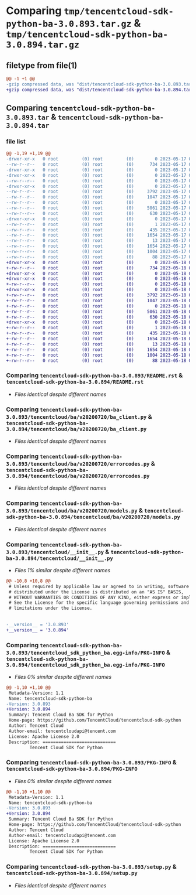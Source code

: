 # Comparing `tmp/tencentcloud-sdk-python-ba-3.0.893.tar.gz` & `tmp/tencentcloud-sdk-python-ba-3.0.894.tar.gz`

## filetype from file(1)

```diff
@@ -1 +1 @@
-gzip compressed data, was "dist/tencentcloud-sdk-python-ba-3.0.893.tar", last modified: Wed May 17 03:23:00 2023, max compression
+gzip compressed data, was "dist/tencentcloud-sdk-python-ba-3.0.894.tar", last modified: Thu May 18 00:16:22 2023, max compression
```

## Comparing `tencentcloud-sdk-python-ba-3.0.893.tar` & `tencentcloud-sdk-python-ba-3.0.894.tar`

### file list

```diff
@@ -1,19 +1,19 @@
-drwxr-xr-x   0 root         (0) root         (0)        0 2023-05-17 03:23:00.000000 tencentcloud-sdk-python-ba-3.0.893/
--rw-r--r--   0 root         (0) root         (0)      734 2023-05-17 03:23:00.000000 tencentcloud-sdk-python-ba-3.0.893/README.rst
-drwxr-xr-x   0 root         (0) root         (0)        0 2023-05-17 03:23:00.000000 tencentcloud-sdk-python-ba-3.0.893/tencentcloud/
-drwxr-xr-x   0 root         (0) root         (0)        0 2023-05-17 03:23:00.000000 tencentcloud-sdk-python-ba-3.0.893/tencentcloud/ba/
--rw-r--r--   0 root         (0) root         (0)        0 2023-05-17 03:23:00.000000 tencentcloud-sdk-python-ba-3.0.893/tencentcloud/ba/__init__.py
-drwxr-xr-x   0 root         (0) root         (0)        0 2023-05-17 03:23:00.000000 tencentcloud-sdk-python-ba-3.0.893/tencentcloud/ba/v20200720/
--rw-r--r--   0 root         (0) root         (0)     3792 2023-05-17 03:23:00.000000 tencentcloud-sdk-python-ba-3.0.893/tencentcloud/ba/v20200720/ba_client.py
--rw-r--r--   0 root         (0) root         (0)     1047 2023-05-17 03:23:00.000000 tencentcloud-sdk-python-ba-3.0.893/tencentcloud/ba/v20200720/errorcodes.py
--rw-r--r--   0 root         (0) root         (0)        0 2023-05-17 03:23:00.000000 tencentcloud-sdk-python-ba-3.0.893/tencentcloud/ba/v20200720/__init__.py
--rw-r--r--   0 root         (0) root         (0)     5061 2023-05-17 03:23:00.000000 tencentcloud-sdk-python-ba-3.0.893/tencentcloud/ba/v20200720/models.py
--rw-r--r--   0 root         (0) root         (0)      630 2023-05-17 03:23:00.000000 tencentcloud-sdk-python-ba-3.0.893/tencentcloud/__init__.py
-drwxr-xr-x   0 root         (0) root         (0)        0 2023-05-17 03:23:00.000000 tencentcloud-sdk-python-ba-3.0.893/tencentcloud_sdk_python_ba.egg-info/
--rw-r--r--   0 root         (0) root         (0)        1 2023-05-17 03:23:00.000000 tencentcloud-sdk-python-ba-3.0.893/tencentcloud_sdk_python_ba.egg-info/dependency_links.txt
--rw-r--r--   0 root         (0) root         (0)      435 2023-05-17 03:23:00.000000 tencentcloud-sdk-python-ba-3.0.893/tencentcloud_sdk_python_ba.egg-info/SOURCES.txt
--rw-r--r--   0 root         (0) root         (0)     1654 2023-05-17 03:23:00.000000 tencentcloud-sdk-python-ba-3.0.893/tencentcloud_sdk_python_ba.egg-info/PKG-INFO
--rw-r--r--   0 root         (0) root         (0)       13 2023-05-17 03:23:00.000000 tencentcloud-sdk-python-ba-3.0.893/tencentcloud_sdk_python_ba.egg-info/top_level.txt
--rw-r--r--   0 root         (0) root         (0)     1654 2023-05-17 03:23:00.000000 tencentcloud-sdk-python-ba-3.0.893/PKG-INFO
--rw-r--r--   0 root         (0) root         (0)     1004 2023-05-17 03:23:00.000000 tencentcloud-sdk-python-ba-3.0.893/setup.py
--rw-r--r--   0 root         (0) root         (0)       88 2023-05-17 03:23:00.000000 tencentcloud-sdk-python-ba-3.0.893/setup.cfg
+drwxr-xr-x   0 root         (0) root         (0)        0 2023-05-18 00:16:22.000000 tencentcloud-sdk-python-ba-3.0.894/
+-rw-r--r--   0 root         (0) root         (0)      734 2023-05-18 00:16:22.000000 tencentcloud-sdk-python-ba-3.0.894/README.rst
+drwxr-xr-x   0 root         (0) root         (0)        0 2023-05-18 00:16:22.000000 tencentcloud-sdk-python-ba-3.0.894/tencentcloud/
+drwxr-xr-x   0 root         (0) root         (0)        0 2023-05-18 00:16:22.000000 tencentcloud-sdk-python-ba-3.0.894/tencentcloud/ba/
+-rw-r--r--   0 root         (0) root         (0)        0 2023-05-18 00:16:22.000000 tencentcloud-sdk-python-ba-3.0.894/tencentcloud/ba/__init__.py
+drwxr-xr-x   0 root         (0) root         (0)        0 2023-05-18 00:16:22.000000 tencentcloud-sdk-python-ba-3.0.894/tencentcloud/ba/v20200720/
+-rw-r--r--   0 root         (0) root         (0)     3792 2023-05-18 00:16:22.000000 tencentcloud-sdk-python-ba-3.0.894/tencentcloud/ba/v20200720/ba_client.py
+-rw-r--r--   0 root         (0) root         (0)     1047 2023-05-18 00:16:22.000000 tencentcloud-sdk-python-ba-3.0.894/tencentcloud/ba/v20200720/errorcodes.py
+-rw-r--r--   0 root         (0) root         (0)        0 2023-05-18 00:16:22.000000 tencentcloud-sdk-python-ba-3.0.894/tencentcloud/ba/v20200720/__init__.py
+-rw-r--r--   0 root         (0) root         (0)     5061 2023-05-18 00:16:22.000000 tencentcloud-sdk-python-ba-3.0.894/tencentcloud/ba/v20200720/models.py
+-rw-r--r--   0 root         (0) root         (0)      630 2023-05-18 00:16:22.000000 tencentcloud-sdk-python-ba-3.0.894/tencentcloud/__init__.py
+drwxr-xr-x   0 root         (0) root         (0)        0 2023-05-18 00:16:22.000000 tencentcloud-sdk-python-ba-3.0.894/tencentcloud_sdk_python_ba.egg-info/
+-rw-r--r--   0 root         (0) root         (0)        1 2023-05-18 00:16:22.000000 tencentcloud-sdk-python-ba-3.0.894/tencentcloud_sdk_python_ba.egg-info/dependency_links.txt
+-rw-r--r--   0 root         (0) root         (0)      435 2023-05-18 00:16:22.000000 tencentcloud-sdk-python-ba-3.0.894/tencentcloud_sdk_python_ba.egg-info/SOURCES.txt
+-rw-r--r--   0 root         (0) root         (0)     1654 2023-05-18 00:16:22.000000 tencentcloud-sdk-python-ba-3.0.894/tencentcloud_sdk_python_ba.egg-info/PKG-INFO
+-rw-r--r--   0 root         (0) root         (0)       13 2023-05-18 00:16:22.000000 tencentcloud-sdk-python-ba-3.0.894/tencentcloud_sdk_python_ba.egg-info/top_level.txt
+-rw-r--r--   0 root         (0) root         (0)     1654 2023-05-18 00:16:22.000000 tencentcloud-sdk-python-ba-3.0.894/PKG-INFO
+-rw-r--r--   0 root         (0) root         (0)     1004 2023-05-18 00:16:22.000000 tencentcloud-sdk-python-ba-3.0.894/setup.py
+-rw-r--r--   0 root         (0) root         (0)       88 2023-05-18 00:16:22.000000 tencentcloud-sdk-python-ba-3.0.894/setup.cfg
```

### Comparing `tencentcloud-sdk-python-ba-3.0.893/README.rst` & `tencentcloud-sdk-python-ba-3.0.894/README.rst`

 * *Files identical despite different names*

### Comparing `tencentcloud-sdk-python-ba-3.0.893/tencentcloud/ba/v20200720/ba_client.py` & `tencentcloud-sdk-python-ba-3.0.894/tencentcloud/ba/v20200720/ba_client.py`

 * *Files identical despite different names*

### Comparing `tencentcloud-sdk-python-ba-3.0.893/tencentcloud/ba/v20200720/errorcodes.py` & `tencentcloud-sdk-python-ba-3.0.894/tencentcloud/ba/v20200720/errorcodes.py`

 * *Files identical despite different names*

### Comparing `tencentcloud-sdk-python-ba-3.0.893/tencentcloud/ba/v20200720/models.py` & `tencentcloud-sdk-python-ba-3.0.894/tencentcloud/ba/v20200720/models.py`

 * *Files identical despite different names*

### Comparing `tencentcloud-sdk-python-ba-3.0.893/tencentcloud/__init__.py` & `tencentcloud-sdk-python-ba-3.0.894/tencentcloud/__init__.py`

 * *Files 1% similar despite different names*

```diff
@@ -10,8 +10,8 @@
 # Unless required by applicable law or agreed to in writing, software
 # distributed under the License is distributed on an "AS IS" BASIS,
 # WITHOUT WARRANTIES OR CONDITIONS OF ANY KIND, either express or implied.
 # See the License for the specific language governing permissions and
 # limitations under the License.
 
 
-__version__ = '3.0.893'
+__version__ = '3.0.894'
```

### Comparing `tencentcloud-sdk-python-ba-3.0.893/tencentcloud_sdk_python_ba.egg-info/PKG-INFO` & `tencentcloud-sdk-python-ba-3.0.894/tencentcloud_sdk_python_ba.egg-info/PKG-INFO`

 * *Files 0% similar despite different names*

```diff
@@ -1,10 +1,10 @@
 Metadata-Version: 1.1
 Name: tencentcloud-sdk-python-ba
-Version: 3.0.893
+Version: 3.0.894
 Summary: Tencent Cloud Ba SDK for Python
 Home-page: https://github.com/TencentCloud/tencentcloud-sdk-python
 Author: Tencent Cloud
 Author-email: tencentcloudapi@tencent.com
 License: Apache License 2.0
 Description: ============================
         Tencent Cloud SDK for Python
```

### Comparing `tencentcloud-sdk-python-ba-3.0.893/PKG-INFO` & `tencentcloud-sdk-python-ba-3.0.894/PKG-INFO`

 * *Files 0% similar despite different names*

```diff
@@ -1,10 +1,10 @@
 Metadata-Version: 1.1
 Name: tencentcloud-sdk-python-ba
-Version: 3.0.893
+Version: 3.0.894
 Summary: Tencent Cloud Ba SDK for Python
 Home-page: https://github.com/TencentCloud/tencentcloud-sdk-python
 Author: Tencent Cloud
 Author-email: tencentcloudapi@tencent.com
 License: Apache License 2.0
 Description: ============================
         Tencent Cloud SDK for Python
```

### Comparing `tencentcloud-sdk-python-ba-3.0.893/setup.py` & `tencentcloud-sdk-python-ba-3.0.894/setup.py`

 * *Files identical despite different names*


